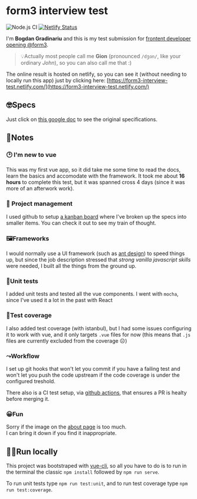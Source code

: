 # form3 interview test

![Node.js CI](https://github.com/gion/form3-interview-test/workflows/Node.js%20CI/badge.svg?branch=master)
[![Netlify Status](https://api.netlify.com/api/v1/badges/251e985b-040a-4a6a-9f2a-009a5e2d90be/deploy-status)](https://app.netlify.com/sites/form3-interview-test/deploys)

I'm **Bogdan Gradinariu** and this is my test submission for [frontent developer opening @form3](https://form3.tech/jobs/job-application.html?gh_jid=4652683002).

> 💡Actually most people call me **Gion** (pronounced `/dʒɑn/`, like your ordinary _John_), so you can also call me that :)

The online result is hosted on netlify, so you can see it (without needing to locally run this app) just by clicking here: [https://form3-interview-test.netlify.com/](https://form3-interview-test.netlify.com/)

## 🤓Specs

Just click on [this google doc](https://docs.google.com/document/d/1sCV9XaicOc8OigAklfm5d7m0ik4wKnimmotdbM1AI78/edit?usp=sharing) to see the original specifications.

## 📝Notes

### 🕑 I'm new to vue

This was my first vue app, so it did take me some time to read the docs, learn the basics and accomodate with the framework. It took me about **16 hours** to complete this test, but it was spanned cross 4 days (since it was more of an afterwork work).

### 🚂 Project management

I used github to setup [a kanban board](https://github.com/gion/form3-interview-test/projects/1) where I've broken up the specs into smaller items. You can check it out to see my train of thought.

### 🖼Frameworks

I would normally use a UI framework (such as [ant design](https://www.antdv.com/)) to speed things up, but since the job description stressed that _strong vanilla javascript skills_ were needed, I built all the things from the ground up.

### 🧪Unit tests

I added unit tests and tested all the vue components. I went with `mocha`, since I've used it a lot in the past with React

### 📏Test coverage

I also added test coverage (with istanbul), but I had some issues configuring it to work with vue, and it only targets `.vue` files for now (this means that `.js` files are currently excluded from the coverage ☹️)

### ⤳Workflow

I set up git hooks that won't let you commit if you have a failing test and won't let you push the code upstream if the code coverage is under the configured treshold.

There also is a CI test setup, via [github actions](https://github.com/gion/form3-interview-test/actions), that ensures a PR is healty before merging it.

### 😀Fun

Sorry if the image on the [about page](https://form3-interview-test.netlify.com/#/about) is too much.  
I can bring it down if you find it inappropriate.

## 🏃‍♂️Run locally

This project was bootstraped with [vue-cli](https://cli.vuejs.org/), so all you have to do is to run in the terminal the classic `npm install` followed by `npm run serve`.

To run unit tests type `npm run test:unit`, and to run test coverage type `npm run test:coverage`.
